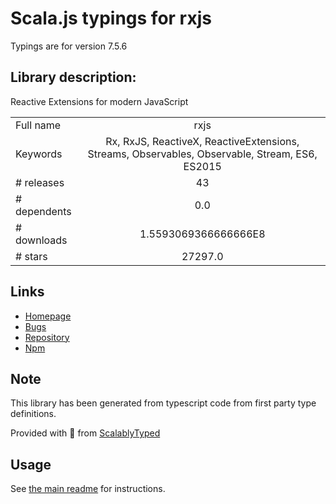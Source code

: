 
# Scala.js typings for rxjs

Typings are for version 7.5.6

## Library description:
Reactive Extensions for modern JavaScript

|                    |                 |
| ------------------ | :-------------: |
| Full name          | rxjs |
| Keywords           | Rx, RxJS, ReactiveX, ReactiveExtensions, Streams, Observables, Observable, Stream, ES6, ES2015 |
| # releases         | 43 |
| # dependents       | 0.0 |
| # downloads        | 1.5593069366666666E8 |
| # stars            | 27297.0 |

## Links
- [Homepage](https://rxjs.dev)
- [Bugs](https://github.com/ReactiveX/RxJS/issues)
- [Repository](https://github.com/reactivex/rxjs)
- [Npm](https://www.npmjs.com/package/rxjs)
    


## Note
This library has been generated from typescript code from first party type definitions.

Provided with :purple_heart: from [ScalablyTyped](https://github.com/oyvindberg/ScalablyTyped)

## Usage
See [the main readme](../../readme.md) for instructions.


